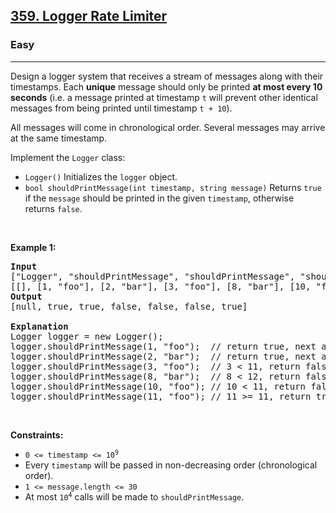 <h2><a href="https://leetcode.com/problems/logger-rate-limiter/?envType=company&envId=netflix&favoriteSlug=netflix-six-months">359. Logger Rate Limiter</a></h2><h3>Easy</h3><hr><p>Design a logger system that receives a stream of messages along with their timestamps. Each <strong>unique</strong> message should only be printed <strong>at most every 10 seconds</strong> (i.e. a message printed at timestamp <code>t</code> will prevent other identical messages from being printed until timestamp <code>t + 10</code>).</p>

<p>All messages will come in chronological order. Several messages may arrive at the same timestamp.</p>

<p>Implement the <code>Logger</code> class:</p>

<ul>
	<li><code>Logger()</code> Initializes the <code>logger</code> object.</li>
	<li><code>bool shouldPrintMessage(int timestamp, string message)</code> Returns <code>true</code> if the <code>message</code> should be printed in the given <code>timestamp</code>, otherwise returns <code>false</code>.</li>
</ul>

<p>&nbsp;</p>
<p><strong class="example">Example 1:</strong></p>

<pre>
<strong>Input</strong>
[&quot;Logger&quot;, &quot;shouldPrintMessage&quot;, &quot;shouldPrintMessage&quot;, &quot;shouldPrintMessage&quot;, &quot;shouldPrintMessage&quot;, &quot;shouldPrintMessage&quot;, &quot;shouldPrintMessage&quot;]
[[], [1, &quot;foo&quot;], [2, &quot;bar&quot;], [3, &quot;foo&quot;], [8, &quot;bar&quot;], [10, &quot;foo&quot;], [11, &quot;foo&quot;]]
<strong>Output</strong>
[null, true, true, false, false, false, true]

<strong>Explanation</strong>
Logger logger = new Logger();
logger.shouldPrintMessage(1, &quot;foo&quot;);  // return true, next allowed timestamp for &quot;foo&quot; is 1 + 10 = 11
logger.shouldPrintMessage(2, &quot;bar&quot;);  // return true, next allowed timestamp for &quot;bar&quot; is 2 + 10 = 12
logger.shouldPrintMessage(3, &quot;foo&quot;);  // 3 &lt; 11, return false
logger.shouldPrintMessage(8, &quot;bar&quot;);  // 8 &lt; 12, return false
logger.shouldPrintMessage(10, &quot;foo&quot;); // 10 &lt; 11, return false
logger.shouldPrintMessage(11, &quot;foo&quot;); // 11 &gt;= 11, return true, next allowed timestamp for &quot;foo&quot; is 11 + 10 = 21
</pre>

<p>&nbsp;</p>
<p><strong>Constraints:</strong></p>

<ul>
	<li><code>0 &lt;= timestamp &lt;= 10<sup>9</sup></code></li>
	<li>Every <code>timestamp</code> will be passed in non-decreasing order (chronological order).</li>
	<li><code>1 &lt;= message.length &lt;= 30</code></li>
	<li>At most <code>10<sup>4</sup></code> calls will be made to <code>shouldPrintMessage</code>.</li>
</ul>
